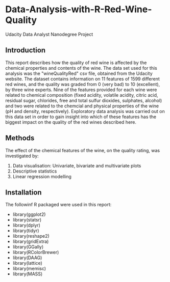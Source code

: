 # Data-Analysis-with-R-Red-Wine-Quality
Udacity Data Analyst Nanodegree Project

## Introduction
This report describes how the quality of red wine is affected by the chemical properties and contents of the wine. The data set used for this analysis was the "wineQualityRed" csv file, obtained from the Udacity website. The dataset contains information on 11 features of 1599 different red wines, and the quality was graded from 0 (very bad) to 10 (excellent), by three wine experts. Nine of the features provided for each wine were related to chemical composition (fixed acidity, volatile acidity, citric acid, residual sugar, chlorides, free and total sulfur dioxides, sulphates, alcohol) and two were related to the chemcial and physical properties of the wine (pH and density, respectively). Exploratory data analysis was carried out on this data set in order to gain insight into which of these features has the biggest impact on the quality of the red wines described here.

## Methods
The effect of the chemical features of the wine, on the quality rating, was investigated by:
1) Data visualisation: Univariate, bivariate and multivariate plots
2) Descriptive statistics
3) Linear regression modelling

## Installation
The followinf R packaged were used in this report:
-  library(ggplot2)
-  library(statsr)
-  library(dplyr)
-  library(tidyr)
-  library(reshape2)
-  library(gridExtra)
-  library(GGally)
-  library(RColorBrewer)
-  library(DAAG)
-  library(lattice)
-  library(memisc)
-  library(MASS)
